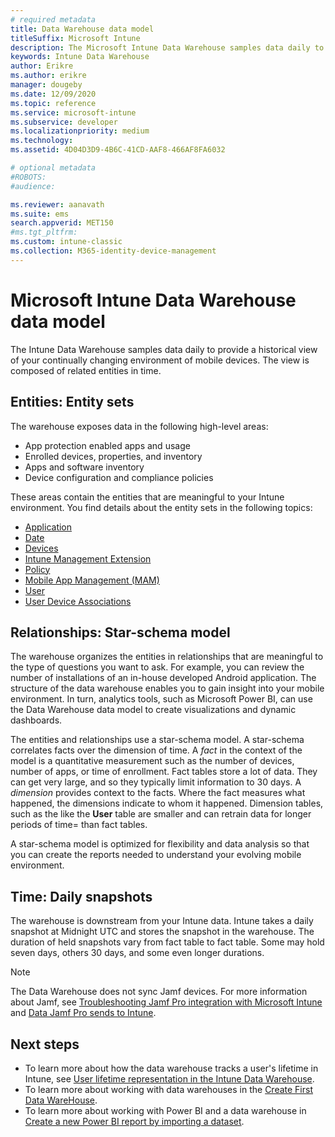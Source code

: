 ```yaml
---
# required metadata
title: Data Warehouse data model
titleSuffix: Microsoft Intune
description: The Microsoft Intune Data Warehouse samples data daily to provide a historical view of your continually changing mobile environment.
keywords: Intune Data Warehouse
author: Erikre
ms.author: erikre
manager: dougeby
ms.date: 12/09/2020
ms.topic: reference
ms.service: microsoft-intune
ms.subservice: developer
ms.localizationpriority: medium
ms.technology:
ms.assetid: 4D04D3D9-4B6C-41CD-AAF8-466AF8FA6032

# optional metadata
#ROBOTS:
#audience:

ms.reviewer: aanavath
ms.suite: ems
search.appverid: MET150
#ms.tgt_pltfrm:
ms.custom: intune-classic
ms.collection: M365-identity-device-management
---
```


# Microsoft Intune Data Warehouse data model

The Intune Data Warehouse samples data daily to provide a historical view of your continually changing environment of mobile devices. The view is composed of related entities in time.

## Entities: Entity sets

The warehouse exposes data in the following high-level areas:

- App protection enabled apps and usage
- Enrolled devices, properties, and inventory
- Apps and software inventory
- Device configuration and compliance policies

These areas contain the entities that are meaningful to your Intune environment. You find details about the entity sets in the following topics:

- [Application](reports-ref-application.md)
- [Date](reports-ref-date.md)
- [Devices](reports-ref-devices.md)
- [Intune Management Extension](reports-ref-intunemanagementextension.md)
- [Policy](reports-ref-policy.md)
- [Mobile App Management (MAM)](../apps/app-management.md)
- [User](reports-ref-user.md)
- [User Device Associations](reports-ref-user-device.md)

## Relationships: Star-schema model

The warehouse organizes the entities in relationships that are meaningful to the type of questions you want to ask. For example, you can review the number of installations of an in-house developed Android application. The structure of the data warehouse enables you to gain insight into your mobile environment. In turn, analytics tools, such as Microsoft Power BI, can use the Data Warehouse data model to create visualizations and dynamic dashboards.

The entities and relationships use a star-schema model. A star-schema correlates facts over the dimension of time. A *fact* in the context of the model is a quantitative measurement such as the number of devices, number of apps, or time of enrollment. Fact tables store a lot of data. They can get very large, and so they typically limit information to 30 days. A *dimension* provides context to the facts. Where the fact measures what happened, the dimensions indicate to whom it happened. Dimension tables, such as the like the **User** table are smaller and can retrain data for longer periods of time= than fact tables.

A star-schema model is optimized for flexibility and data analysis so that you can create the reports needed to understand your evolving mobile environment.

## Time: Daily snapshots

The warehouse is downstream from your Intune data. Intune takes a daily snapshot at Midnight UTC and stores the snapshot in the warehouse. The duration of held snapshots vary from fact table to fact table. Some may hold seven days, others 30 days, and some even longer durations.

> [!NOTE]
> The Data Warehouse does not sync Jamf devices. For more information about Jamf, see [Troubleshooting Jamf Pro integration with Microsoft Intune](/troubleshoot/mem/intune/troubleshoot-jamf) and [Data Jamf Pro sends to Intune](..\protect\data-jamf-sends-to-intune.md).

## Next steps

- To learn more about how the data warehouse tracks a user's lifetime in Intune, see [User lifetime representation in the Intune Data Warehouse](reports-ref-user-timeline.md).
- To learn more about working with data warehouses in the [Create First Data WareHouse](https://www.codeproject.com/Articles/652108/Create-First-Data-WareHouse).
- To learn more about working with Power BI and a data warehouse in [Create a new Power BI report by importing a dataset](https://powerbi.microsoft.com/documentation/powerbi-service-create-a-new-report/).